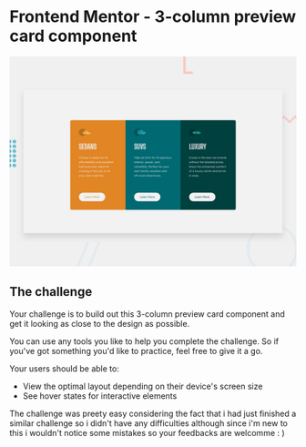 # Frontend Mentor - 3-column preview card component

![Design preview for the 3-column preview card component coding challenge](./design/desktop-preview.jpg)


## The challenge

Your challenge is to build out this 3-column preview card component and get it looking as close to the design as possible.

You can use any tools you like to help you complete the challenge. So if you've got something you'd like to practice, feel free to give it a go.

Your users should be able to:

- View the optimal layout depending on their device's screen size
- See hover states for interactive elements

The challenge was preety easy considering the fact that i had just finished a similar challenge so i didn't have any difficulties although since i'm new to this i wouldn't notice some mistakes so your feedbacks are welcomme : )
